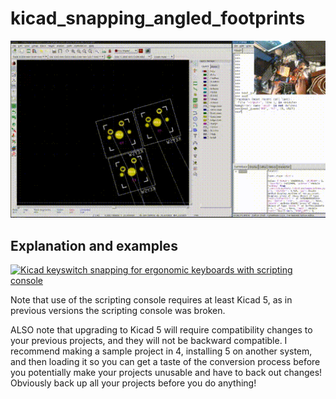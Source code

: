 # kicad_snapping_angled_footprints
![alt text](https://github.com/TroyFletcher/kicad_snapping_angled_footprints/raw/master/snapping.gif "Example of snapping")

## Explanation and examples
[![Kicad keyswitch snapping for ergonomic keyboards with scripting console](https://img.youtube.com/vi/EtvJWrVgCSc/0.jpg)](https://www.youtube.com/watch?v=EtvJWrVgCSc)

Note that use of the scripting console requires at least Kicad 5, as in previous versions the scripting console was broken.

ALSO note that upgrading to Kicad 5 will require compatibility changes to your previous projects, and they will not be backward compatible. I recommend making a sample project in 4, installing 5 on another system, and then loading it so you can get a taste of the conversion process before you potentially make your projects unusable and have to back out changes! Obviously back up all your projects before you do anything!
